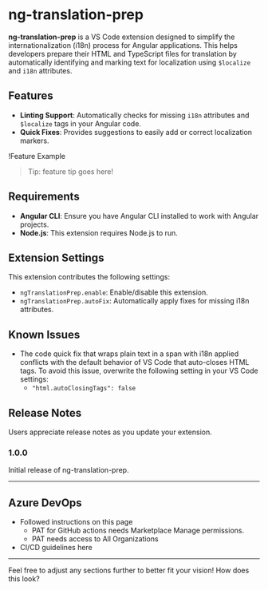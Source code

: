 # ng-translation-prep

**ng-translation-prep** is a VS Code extension designed to simplify the internationalization (i18n) process for Angular applications. This helps developers prepare their HTML and TypeScript files for translation by automatically identifying and marking text for localization using `$localize` and `i18n` attributes.

## Features

- **Linting Support**: Automatically checks for missing `i18n` attributes and `$localize` tags in your Angular code.
- **Quick Fixes**: Provides suggestions to easily add or correct localization markers.

!Feature Example

> Tip: feature tip goes here!

## Requirements

- **Angular CLI**: Ensure you have Angular CLI installed to work with Angular projects.
- **Node.js**: This extension requires Node.js to run.

## Extension Settings

This extension contributes the following settings:

- `ngTranslationPrep.enable`: Enable/disable this extension.
- `ngTranslationPrep.autoFix`: Automatically apply fixes for missing i18n attributes.

## Known Issues

- The code quick fix that wraps plain text in a span with i18n applied conflicts with the default behavior of VS Code that auto-closes HTML tags. To avoid this issue, overwrite the following setting in your VS Code settings:
  - `"html.autoClosingTags": false`

## Release Notes

Users appreciate release notes as you update your extension.

### 1.0.0

Initial release of ng-translation-prep.

---

## Azure DevOps

- Followed instructions on this page
  - PAT for GitHub actions needs Marketplace Manage permissions.
  - PAT needs access to All Organizations
- CI/CD guidelines here

---

Feel free to adjust any sections further to better fit your vision! How does this look?
